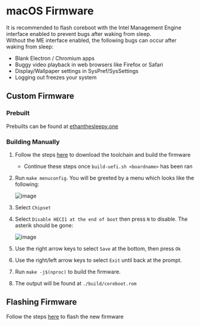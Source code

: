 # macOS Firmware

It is recommended to flash coreboot with the Intel Management Engine interface enabled to prevent bugs after waking from sleep.  
Without the ME interface enabled, the following bugs can occur after waking from sleep:
- Blank Electron / Chromium apps
- Buggy video playback in web browsers like Firefox or Safari
- Display/Wallpaper settings in SysPref/SysSettings
- Logging out freezes your system

## Custom Firmware

### Prebuilt

Prebuilts can be found at [ethanthesleepy.one](https://ethanthesleepy.one/public/mac_build/)

### Building Manually

1. Follow the steps [here](../../advanced/compiling-coreboot.md) to download the toolchain and build the firmware
    * Continue these steps once `build-uefi.sh <boardname>` has been ran
1. Run `make menuconfig`. You will be greeted by a menu which looks like the following:

    ![image](/macos/menuconfig.png)

1. Select `Chipset`
1. Select `Disable HECI1 at the end of boot` then press `N` to disable. The asterik should be gone:

    ![image](/macos/heci1.png)

1. Use the right arrow keys to select `Save` at the bottom, then press `Ok`
1. Use the right/left arrow keys to select `Exit` until back at the prompt.
1. Run `make -j$(nproc)` to build the firmware.
1. The output will be found at `./build/coreboot.rom`

## Flashing Firmware

Follow the steps [here](../../advanced/compiling-coreboot.html) to flash the new firmware